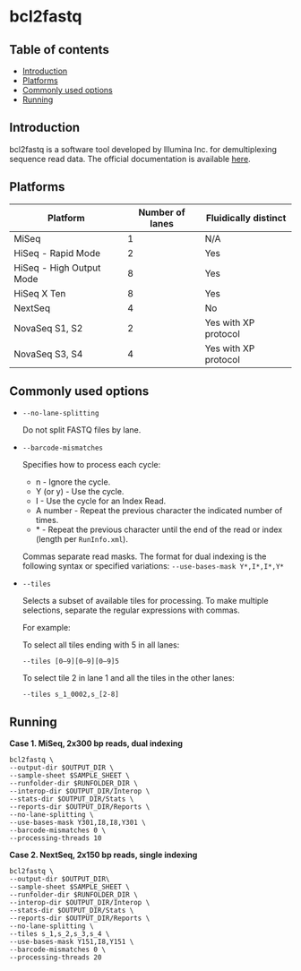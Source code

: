 # bcl2fastq

## Table of contents

* [Introduction](#Introduction)
* [Platforms](#Platforms)
* [Commonly used options](#Commonly-used-options)
* [Running](#Running)

## Introduction <a name="Introduction"></a>

bcl2fastq is a software tool developed by Illumina Inc. for demultiplexing sequence read data. The official documentation is available [here](https://sapac.support.illumina.com/content/dam/illumina-support/documents/documentation/software_documentation/bcl2fastq/bcl2fastq2-v2-20-software-guide-15051736-03.pdf).

## Platforms <a name="Platforms"></a>

| Platform                 | Number of lanes | Fluidically distinct |
| -----------------------  | --------------- | -------------------- |
| MiSeq                    | 1               | N/A                  |
| HiSeq - Rapid Mode       | 2               | Yes                  |
| HiSeq - High Output Mode | 8               | Yes                  |
| HiSeq X Ten              | 8               | Yes                  |
| NextSeq                  | 4               | No                   |
| NovaSeq S1, S2           | 2               | Yes with XP protocol |
| NovaSeq S3, S4           | 4               | Yes with XP protocol |

## Commonly used options <a name="Commonly-used-options"></a>

* `--no-lane-splitting`

    Do not split FASTQ files by lane.

* `--barcode-mismatches`

    Specifies how to process each cycle:
    
    * n - Ignore the cycle.
    * Y (or y) - Use the cycle.
    * I - Use the cycle for an Index Read.
    * A number - Repeat the previous character the indicated number of times.
    * \* - Repeat the previous character until the end of the read or index (length per `RunInfo.xml`).
    
    Commas separate read masks. The format for dual indexing is the following syntax or specified variations: `--use-bases-mask Y*,I*,I*,Y*`

* `--tiles`

    Selects a subset of available tiles for processing. To make multiple selections, separate the regular expressions with commas.

    For example:
    
    To select all tiles ending with 5 in all lanes:
    
    `--tiles [0–9][0–9][0–9]5`
    
    To select tile 2 in lane 1 and all the tiles in the other lanes:
    
    `--tiles s_1_0002,s_[2-8]`

## Running <a name="Running"></a>

**Case 1. MiSeq, 2x300 bp reads, dual indexing**

```
bcl2fastq \
--output-dir $OUTPUT_DIR \
--sample-sheet $SAMPLE_SHEET \
--runfolder-dir $RUNFOLDER_DIR \
--interop-dir $OUTPUT_DIR/Interop \
--stats-dir $OUTPUT_DIR/Stats \
--reports-dir $OUTPUT_DIR/Reports \
--no-lane-splitting \
--use-bases-mask Y301,I8,I8,Y301 \
--barcode-mismatches 0 \
--processing-threads 10
```

**Case 2. NextSeq, 2x150 bp reads, single indexing**

```
bcl2fastq \
--output-dir $OUTPUT_DIR\
--sample-sheet $SAMPLE_SHEET \
--runfolder-dir $RUNFOLDER_DIR \
--interop-dir $OUTPUT_DIR/Interop \
--stats-dir $OUTPUT_DIR/Stats \
--reports-dir $OUTPUT_DIR/Reports \
--no-lane-splitting \
--tiles s_1,s_2,s_3,s_4 \
--use-bases-mask Y151,I8,Y151 \
--barcode-mismatches 0 \
--processing-threads 20
```
